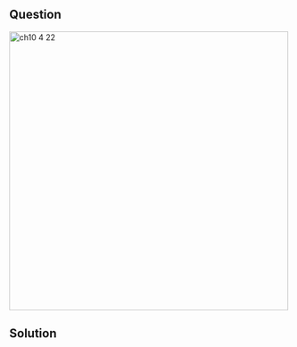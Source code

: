 ## Question
<img width="500" alt="ch10 4 22" src="https://github.com/user-attachments/assets/6f75f4cb-1590-42ad-83a4-4866cc35c14b" />

## Solution
